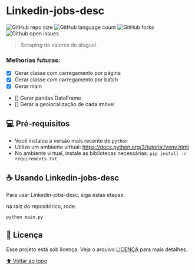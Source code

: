 # Linkedin-jobs-desc

<!---Esses são exemplos. Veja https://shields.io para outras pessoas ou para personalizar este conjunto de escudos. Você pode querer incluir dependências, status do projeto e informações de licença aqui--->

![GitHub repo size](https://img.shields.io/github/repo-size/alehkiz/Linkedin-jobs-desc?style=for-the-badge)
![GitHub language count](https://img.shields.io/github/languages/count/alehkiz/Linkedin-jobs-desc?style=for-the-badge)
![GitHub forks](https://img.shields.io/github/forks/alehkiz/Linkedin-jobs-desc?style=for-the-badge)
![Github open issues](https://img.shields.io/github/issues/alehkiz/Linkedin-jobs-desc?style=for-the-badge)


> Scraping de valores de aluguel.

### Melhorias futuras:

- [x] Gerar classe com carregamento por página
- [x] Gerar classe com carregamento por batch
- [x] Gerar main
- [] Gerar pandas.DataFrame
- [] Gerar a geolocalização de cada imóvel

## 💻 Pré-requisitos

* Você instalou a versão mais recente de `python`
* Utilize um ambiente virtual: https://docs.python.org/3/tutorial/venv.html
* No ambiente virtual, instale as bibliotecas necessárias: `pip install -r requirements.txt`

## ☕ Usando Linkedin-jobs-desc

Para usar Linkedin-jobs-desc, siga estas etapas:

na raiz do repositórico, rode:

```
python main.py
```


## 📝 Licença

Esse projeto está sob licença. Veja o arquivo [LICENÇA](LICENSE) para mais detalhes.

[⬆ Voltar ao topo](#Linkedin-jobs-desc)<br>
